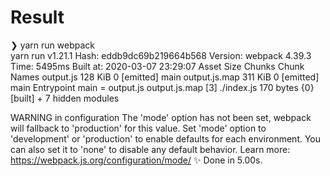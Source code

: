 # Result 
❯ yarn run webpack                   
yarn run v1.21.1
Hash: eddb9dc69b219664b568
Version: webpack 4.39.3
Time: 5495ms
Built at: 2020-03-07 23:29:07
        Asset     Size  Chunks             Chunk Names
    output.js  128 KiB       0  [emitted]  main
output.js.map  311 KiB       0  [emitted]  main
Entrypoint main = output.js output.js.map
[3] ./index.js 170 bytes {0} [built]
    + 7 hidden modules

WARNING in configuration
The 'mode' option has not been set, webpack will fallback to 'production' for this value. Set 'mode' option to 'development' or 'production' to enable defaults for each environment.
You can also set it to 'none' to disable any default behavior. Learn more: https://webpack.js.org/configuration/mode/
✨  Done in 5.00s.
